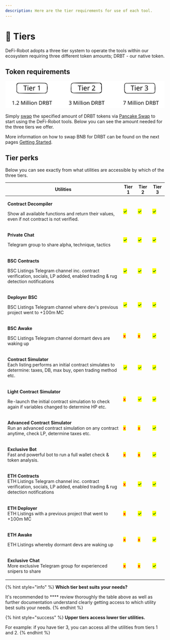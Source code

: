 ```yaml
---
description: Here are the tier requirements for use of each tool.
---
```


# 🔑 Tiers

DeFi-Robot adopts a three tier system to operate the tools within our ecosystem requiring three different token amounts; DRBT - our native token.

## Token requirements

<img src="../../.gitbook/assets/file.drawing (8).svg" alt="" class="gitbook-drawing">

Simply [swap](https://pancakeswap.finance/swap?outputCurrency=0x1a0ffdb73dd942f999fcdc4ecddcadb4c7e0b592\&chainId=56) the specified amount of DRBT tokens via [Pancake Swap](https://pancakeswap.finance/swap?outputCurrency=0x1a0ffdb73dd942f999fcdc4ecddcadb4c7e0b592\&chainId=56) to start using the DeFi-Robot tools. Below you can see the amount needed for the three tiers we offer.&#x20;

More information on how to swap BNB for DRBT can be found on the next pages [Getting Started](../../getting-started/).

## Tier perks

Below you can see exactly from what utilities are accessible by which of the three tiers.

| Utilities                                                                                                                                                                                    | Tier 1                                  | Tier 2                                  | Tier 3                                  |
| -------------------------------------------------------------------------------------------------------------------------------------------------------------------------------------------- | --------------------------------------- | --------------------------------------- | --------------------------------------- |
| <p><strong>Contract Decompiler</strong></p><p>Show all available functions and return their values, even if not contract is not verified.</p>                                                | <mark style="color:green;">**✓**</mark> | <mark style="color:green;">**✓**</mark> | <mark style="color:green;">**✓**</mark> |
| <p><strong>Private Chat</strong> </p><p>Telegram group to share alpha, technique, tactics</p>                                                                                                | <mark style="color:green;">**✓**</mark> | <mark style="color:green;">**✓**</mark> | <mark style="color:green;">**✓**</mark> |
| <p><strong>BSC</strong> <strong>Contracts</strong></p><p>BSC Listings Telegram channel inc. contract verification, socials, LP added, enabled trading &#x26; rug detection notifications</p> | <mark style="color:green;">**✓**</mark> | <mark style="color:green;">**✓**</mark> | <mark style="color:green;">**✓**</mark> |
| <p><strong>Deployer</strong> <strong>BSC</strong></p><p>BSC Listings Telegram channel where dev's previous project  went to +100m MC</p>                                                     | <mark style="color:green;">**✓**</mark> | <mark style="color:green;">**✓**</mark> | <mark style="color:green;">**✓**</mark> |
| <p><strong>BSC Awake</strong></p><p>BSC Listings Telegram channel dormant devs are waking up</p>                                                                                             | <mark style="color:red;">**x**</mark>   | <mark style="color:red;">**x**</mark>   | <mark style="color:green;">**✓**</mark> |
| <p><strong>Contract Simulator</strong><br><strong></strong>Each listing performs an initial contract simulates to determine: taxes, DB, max buy, open trading method etc.</p>                | <mark style="color:green;">**✓**</mark> | <mark style="color:green;">**✓**</mark> | <mark style="color:green;">**✓**</mark> |
| <p><strong>Light Contract Simulator</strong></p><p>Re-launch the initial contract simulation to check again if variables changed to determine HP etc.</p>                                    | <mark style="color:red;">**x**</mark>   | <mark style="color:green;">**✓**</mark> | <mark style="color:green;">**✓**</mark> |
| <p><strong>Advanced Contract Simulator</strong><br><strong></strong>Run an advanced contract simulation on any contract anytime, check LP, determine taxes etc. </p>                         | <mark style="color:red;">**x**</mark>   | <mark style="color:red;">**x**</mark>   | <mark style="color:green;">**✓**</mark> |
| <p><strong>Exclusive Bot</strong> <br><strong></strong>Fast and powerful bot to run a full wallet check &#x26; token analysis.</p>                                                           | <mark style="color:red;">**x**</mark>   | <mark style="color:red;">**x**</mark>   | <mark style="color:green;">**✓**</mark> |
| <p><strong>ETH Contracts</strong><br><strong></strong>ETH Listings Telegram channel inc. contract verification, socials, LP added, enabled trading &#x26; rug detection notifications</p>    | <mark style="color:red;">**x**</mark>   | <mark style="color:green;">**✓**</mark> | <mark style="color:green;">**✓**</mark> |
| <p><strong>ETH Deployer</strong><br>ETH Listings with a previous project that went to +100m MC</p>                                                                                           | <mark style="color:red;">**x**</mark>   | <mark style="color:green;">**✓**</mark> | <mark style="color:green;">**✓**</mark> |
| <p><strong>ETH Awake</strong></p><p>ETH Listings whereby dormant devs are waking up</p>                                                                                                      | <mark style="color:red;">**x**</mark>   | <mark style="color:red;">**x**</mark>   | <mark style="color:green;">**✓**</mark> |
| <p><strong>Exclusive Chat</strong><br><strong></strong>More exclusive Telegram group for experienced snipers to share</p>                                                                    | <mark style="color:red;">**x**</mark>   | <mark style="color:red;">**x**</mark>   | <mark style="color:green;">**✓**</mark> |

{% hint style="info" %}
**Which tier best suits your needs?**

It's recommended to **** review thoroughly the table above as well as further documentation understand clearly getting access to which utility best suits your needs.
{% endhint %}

{% hint style="success" %}
**Upper tiers access lower tier utilities.**

For example: if you have tier 3, you can access all the utilities from tiers 1 and 2.
{% endhint %}
